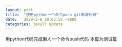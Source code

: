 ```yaml
---
layout: post
title:  "使用python一个命令push git新增代码"
date:   2020-3-8 10:05:52 -0800
categories: jekyll update
---
```

用python代码完成懒人一个命令push代码
本篇为测试篇